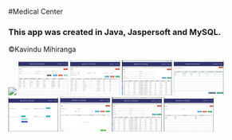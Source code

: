 #Medical Center
### This app was created in Java, Jaspersoft and MySQL.


&copy;Kavindu Mihiranga

<p float="left">
<img src= "src/image/MedicalSplashScreen.png.png" width=100>
<img src= "src/image/MedicalHome.png" width=100>
<img src= "src/image/medicalSession.png" width=100>
<img src= "src/image/MedicalUser.png" width=100>
<img src= "src/image/MedicalDoctorScreen.png" width=100>
<img src= "src/image/MedicalReception.png" width=100>
<img src= "src/image/Medicallab.png" width=100>
<img src= "src/image/MedicalUser.png" width=100>
<img src= "src/image/Pharmacy.png" width=100>
</p>

